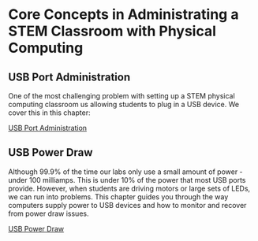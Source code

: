# Core Concepts in Administrating a STEM Classroom with Physical Computing

## USB Port Administration

One of the most challenging problem with setting up a STEM physical computing classroom us
allowing students to plug in a USB device.  We cover this in this chapter:

[USB Port Administration](usb-port-administration.md)

## USB Power Draw

Although 99.9% of the time our labs only use a small amount of power - under 100 milliamps.
This is under 10% of the power that most USB ports provide. 
However, when students are driving motors or large sets of LEDs, we can run
into problems.  This chapter guides you through the way computers supply
power to USB devices and how to monitor and recover from power draw issues.

[USB Power Draw](usb-power-draw.md)
